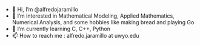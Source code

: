- 👋 Hi, I’m @alfredojaramillo
- 👀 I’m interested in Mathematical Modeling, Applied Mathematics, Numerical Analysis, and some hobbies like making bread and playing Go  
- 🌱 I’m currently learning C, C++, Python
- 📫 How to reach me : alfredo.jaramillo at uwyo.edu

<!---
alfredojaramillo/alfredojaramillo is a ✨ special ✨ repository because its `README.md` (this file) appears on your GitHub profile.
You can click the Preview link to take a look at your changes.
--->
